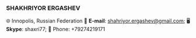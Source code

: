 ### **SHAKHRIYOR ERGASHEV**

:globe_with_meridians: Innopolis, Russian Federation
:e-mail: **E-mail**: shahriyor.ergashev@gmail.com;
:desktop_computer: **Skype**: shaxri77;
:calling: Phone: +79274219171
